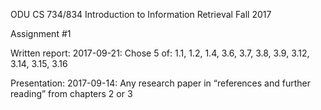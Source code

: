 ODU CS 734/834 Introduction to Information Retrieval 
Fall 2017

Assignment #1

Written report: 2017-09-21:
Chose 5 of: 1.1, 1.2, 1.4, 3.6, 3.7, 3.8, 3.9, 3.12, 3.14, 3.15, 3.16

Presentation: 2017-09-14:
Any research paper in “references and further reading” from chapters 2 or 3
